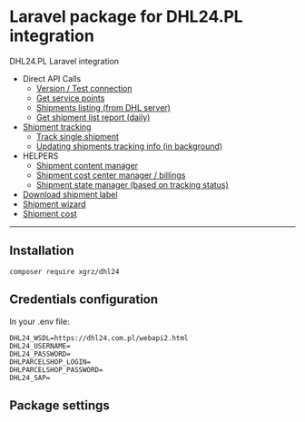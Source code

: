 # Laravel package for DHL24.PL integration
DHL24.PL Laravel integration

* Direct API Calls
  * [Version / Test connection](docs/test-api.md)
  * [Get service points](docs/service-points.md)
  * [Shipments listing (from DHL server)](docs/api-shipment-listing.md)
  * [Get shipment list report (daily)](docs/report.md)
* [Shipment tracking](docs/tracking.md)
  * [Track single shipment](docs/tracking.md#track-single-shipment) 
  * [Updating shipments tracking info (in background)](docs/tracking.md#track-all-queue)
* HELPERS
  * [Shipment content manager](docs/content-suggestions.md)
  * [Shipment cost center manager / billings](docs/cost-center.md)
  * [Shipment state manager (based on tracking status)](docs/state-manager.md)
* [Download shipment label](docs/label.md)
* [Shipment wizard](docs/wizard.md)
* [Shipment cost](docs/cost.md)
___

## Installation

```
composer require xgrz/dhl24
```

## Credentials configuration

In your .env file:
```
DHL24_WSDL=https://dhl24.com.pl/webapi2.html
DHL24_USERNAME=
DHL24_PASSWORD=
DHLPARCELSHOP_LOGIN=
DHLPARCELSHOP_PASSWORD=
DHL24_SAP=
```

## Package settings


